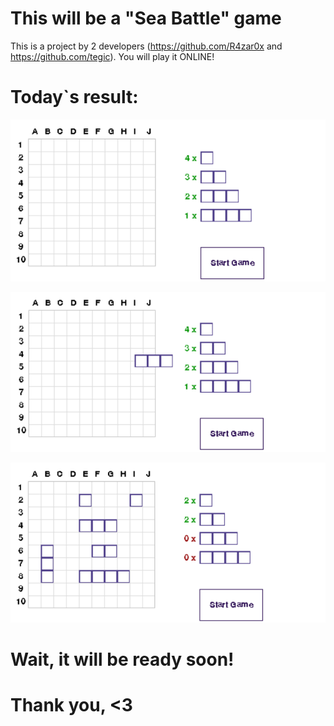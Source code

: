# This will be a "Sea Battle" game
This is a project by 2 developers (https://github.com/R4zar0x and https://github.com/tegic).
You will play it ONLINE!
# Today`s result:
![Img alt](https://github.com/R4zar0x/sea-battle/blob/main/screenshots/Screenshot%204.png)

![Img alt](https://github.com/R4zar0x/sea-battle/blob/main/screenshots/Screenshot%205.png)

![Img alt](https://github.com/R4zar0x/sea-battle/blob/main/screenshots/Screenshot%206.png)
# Wait, it will be ready soon!
# Thank you, <3
